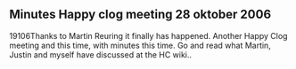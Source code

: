 <article><h2>Minutes Happy clog meeting 28 oktober 2006</h2><time><span class="day">1</span><span class="month">9</span><span class="year">106</span></time>Thanks to <a xhref="http://www.windgazer.nl" title="martin's place">Martin Reuring</a> it finally has happened. Another Happy Clog meeting and this time, with minutes this time. Go and read what Martin, Justin and myself have discussed at <a xhref="http://wiki.novemberborn.net/hc/Notulen+28+Oktober+2006" title="minutes hc meeting 28 oktober 2006">the HC wiki</a>..</article>